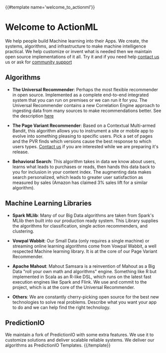 {{#template name='welcome_to_actionml'}}
# Welcome to ActionML

We help people build Machine learning into their Apps. We create, the systems, algorithms, and infrastructure to make machine intelligence practical. We help customize or invent what is needed then we maintain open source implementations of it all. Try it and if you need help [contact us](/#contact) us or ask for [community support](https://groups.google.com/forum/#!forum/actionml-user) 

## Algorithms

 - **The Universal Recommender**: Perhaps the most flexible recommender in open source. Implemented as a complete end-to-end integrated system that you can run on premises or we can run it for you. The Universal Recommender contains a new Correlation Engine approach to ingesting data from many sources to make recommendations better. See the description [here](/docs/universal-recommender)
 
 - **The Page Variant Recommender**: Based on a Contextual Multi-armed Bandit, this algorithm allows you to instrument a site or mobile app to evolve into something pleasing to specific users. Pick a set of pages and the PVR finds which versions cause the best response to which users types. [Contact us](/#contact) if you are interested while we are preparing it's release.
 
 - **Behavioral Search**: This algorithm takes in data we know about users, learns what leads to purchases or reads, then hands this data back to you for inclusion in your content index. The augmenting data makes search personalized, which leads to greater user satisfaction as measured by sales (Amazon has claimed 3% sales lift for a similar algorithm).
 
## Machine Learning Libraries

 - **Spark MLlib**: Many of our Big Data algorithms are taken from Spark's MLlib then built into our production ready system. This Library supplies the algorithms for classification, single action recommenders, and clustering.

 - **Vowpal Wabbit**: Our Small Data (only requires a single machine) or streaming online learning algorithms come from Vowpal Wabbit, a well respected Machine learning library. It is at the core of our Page Variant Recommender.

 - **Apache Mahout**: Mahout Samsara is a reinvention of Mahout as a Big Data "roll your own math and algorithms" engine. Something like R but implemented in Scala as an R-like DSL, which runs on the latest fast execution engines like Spark and Flink. We use and commit to the project, which is at the core of the Universal Recommender.
 
 - **Others**: We are constantly cherry-picking open source for the best new technologies to solve real problems. Describe what you want your app to do and we can help find the right technology.
 
## PredictionIO

We maintain a fork of PredictionIO with some extra features. We use it to customize solutions and deliver scalable reliable systems. We deliver our algorithms as PredictionIO Templates. 
{{/template}}
